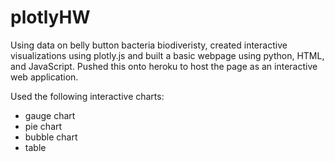 # plotlyHW

Using data on belly button bacteria biodiveristy, created interactive visualizations using plotly.js and built a basic webpage using python, HTML, and JavaScript. Pushed this onto heroku to host the page as an interactive web application.

Used the following interactive charts:
 * gauge chart
 * pie chart
 * bubble chart
 * table
